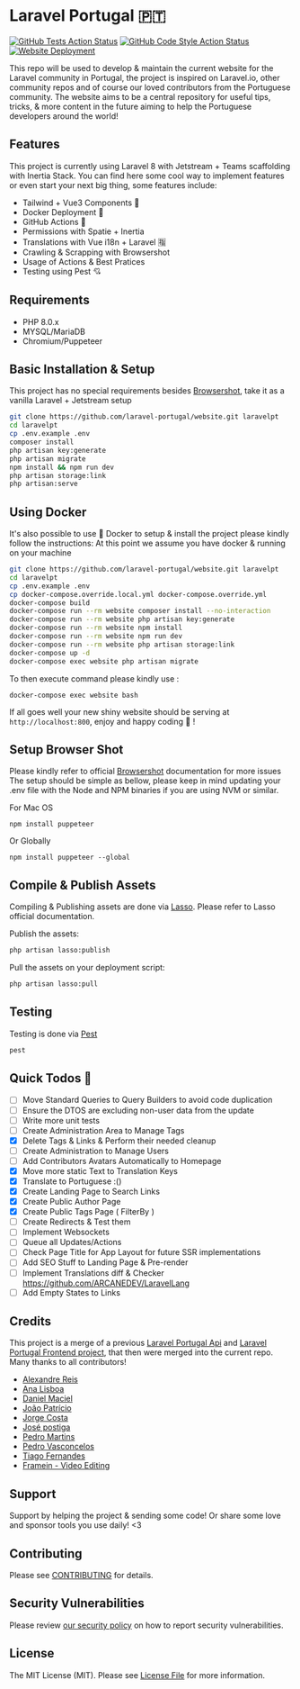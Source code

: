 # Laravel Portugal 🇵🇹

[![GitHub Tests Action Status](https://github.com/laravel-portugal/website/actions/workflows/run-tests.yml/badge.svg)](https://github.com/laravel-portugal/website/actions/workflows/run-tests.yml)
[![GitHub Code Style Action Status](https://github.com/laravel-portugal/website/actions/workflows/php-cs-fixer.yml/badge.svg)](https://github.com/laravel-portugal/website/actions/workflows/php-cs-fixer.yml)
[![Website Deployment](https://github.com/laravel-portugal/website/actions/workflows/deploy.yml/badge.svg)](https://github.com/laravel-portugal/website/actions/workflows/deploy.yml)

This repo will be used to develop & maintain the current website for the Laravel community in Portugal, the project is inspired
on Laravel.io, other community repos and of course our loved contributors from the Portuguese community.
The website aims to be a central repository for useful tips, tricks, & more content in the future aiming to help the Portuguese
developers around the world!

## Features

This project is currently using Laravel 8 with Jetstream + Teams scaffolding with Inertia Stack.
You can find here some cool way to implement features or even start your next big thing, some features include:

- Tailwind + Vue3 Components 🍃
- Docker Deployment 🐳
- GitHub Actions 🤖
- Permissions with Spatie + Inertia
- Translations with Vue i18n + Laravel 🈯
- Crawling & Scrapping with Browsershot
- Usage of Actions & Best Pratices
- Testing using Pest 💘

## Requirements
- PHP 8.0.x
- MYSQL/MariaDB
- Chromium/Puppeteer

## Basic Installation & Setup

This project has no special requirements besides [Browsershot](https://github.com/spatie/browsershot), take it as a vanilla Laravel + Jetstream setup

```bash
git clone https://github.com/laravel-portugal/website.git laravelpt
cd laravelpt
cp .env.example .env
composer install
php artisan key:generate
php artisan migrate
npm install && npm run dev
php artisan storage:link
php artisan:serve
```

## Using Docker

It's also possible to use 🐳 Docker to setup & install the project please kindly follow the instructions:
At this point we assume you have docker & running on your machine

```bash
git clone https://github.com/laravel-portugal/website.git laravelpt
cd laravelpt
cp .env.example .env
cp docker-compose.override.local.yml docker-compose.override.yml
docker-compose build
docker-compose run --rm website composer install --no-interaction
docker-compose run --rm website php artisan key:generate
docker-compose run --rm website npm install
docker-compose run --rm website npm run dev
docker-compose run --rm website php artisan storage:link
docker-compose up -d
docker-compose exec website php artisan migrate
```

To then execute command please kindly use :
```
docker-compose exec website bash
```

If all goes well your new shiny website should be serving at ``http://localhost:800``, enjoy and happy coding 🎉 !

## Setup Browser Shot

Please kindly refer to official [Browsershot](https://github.com/spatie/browsershot) documentation for more issues
The setup should be simple as bellow, please keep in mind updating your .env file with the Node and NPM binaries if you are using NVM or similar.


For Mac OS
```
npm install puppeteer
```

Or Globally
```
npm install puppeteer --global
```

## Compile & Publish Assets

Compiling & Publishing assets are done via [Lasso](https://github.com/Sammyjo20/Lasso).
Please refer to Lasso official documentation.

Publish the assets: 
```bash
php artisan lasso:publish
```

Pull the assets on your deployment script:
```bash
php artisan lasso:pull
```

## Testing

Testing is done via [Pest](https://pestphp.com/)

```bash
pest
```

## Quick Todos 🥵

- [ ] Move Standard Queries to Query Builders to avoid code duplication
- [ ] Ensure the DTOS are excluding non-user data from the update
- [ ] Write more unit tests
- [ ] Create Administration Area to Manage Tags
- [x] Delete Tags & Links & Perform their needed cleanup
- [ ] Create Administration to Manage Users
- [ ] Add Contributors Avatars Automatically to Homepage
- [x] Move more static Text to Translation Keys
- [x] Translate to Portuguese :()
- [x] Create Landing Page to Search Links
- [x] Create Public Author Page
- [x] Create Public Tags Page ( FilterBy )
- [ ] Create Redirects & Test them
- [ ] Implement Websockets
- [ ] Queue all Updates/Actions
- [ ] Check Page Title for App Layout for future SSR implementations
- [ ] Add SEO Stuff to Landing Page & Pre-render
- [ ] Implement Translations diff & Checker https://github.com/ARCANEDEV/LaravelLang
- [ ] Add Empty States to Links
 
## Credits
This project is a merge of a previous [Laravel Portugal Api](https://github.com/laravel-portugal/api)
and [Laravel Portugal Frontend project](https://github.com/laravel-portugal/frontend-2020), that then were
merged into the current repo. Many thanks to all contributors!

- [Alexandre Reis](https://github.com/adevr)
- [Ana Lisboa](https://github.com/ana-lisboa)
- [Daniel Maciel](https://github.com/dleicam)
- [João Patrício](https://github.com/ijpatricio)
- [Jorge Costa](https://github.com/jorgercosta)
- [José postiga](https://github.com/josepostiga)
- [Pedro Martins](https://github.com/igerslike)
- [Pedro Vasconcelos](https://github.com/pedro-vasconcelos)
- [Tiago Fernandes](https://github.com/tiagof)
- [Framein - Video Editing](https://framein.pt)

## Support

Support by helping the project & sending some code! Or share some love and sponsor tools you use daily! <3

## Contributing

Please see [CONTRIBUTING](.github/CONTRIBUTING.md) for details.

## Security Vulnerabilities

Please review [our security policy](../../security/policy) on how to report security vulnerabilities.


## License

The MIT License (MIT). Please see [License File](LICENSE.md) for more information.
